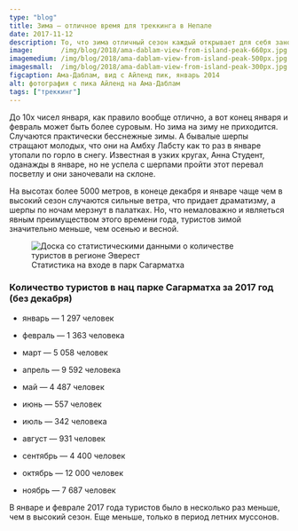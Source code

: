 ```yaml
---
type: "blog"
title: Зима — отличное время для треккинга в Непале
date: 2017-11-12
description: То, что зима отличный сезон каждый открывает для себя заново, после нескольких посещений Непала.
image:       /img/blog/2018/ama-dablam-view-from-island-peak-660px.jpg
imagemedium: /img/blog/2018/ama-dablam-view-from-island-peak-500px.jpg
imagesmall:  /img/blog/2018/ama-dablam-view-from-island-peak-300px.jpg
figcaption: Ама-Даблам, вид с Айленд пик, январь 2014
alt: фотография с пика Айленд на Ама-Даблам
tags: ["треккинг"]
---
```


До 10х чисел января, как правило вообще отлично, а вот конец января и февраль может быть более суровым. Но зима на зиму не приходится. Случаются практически бесснежные зимы.
А бывалые шерпы стращают молодых, что они на Амбху Лабсту как то раз в январе утопали по горло в снегу. Известная в узких кругах, Анна Студент, оданажды в январе, но не успела с шерпами пройти этот перевал посветлу и они заночевали на склоне.

На высотах более 5000 метров, в конеце декабря и январе чаще чем в высокий сезон случаются сильные ветра, что придает драматизму, а шерпы по ночам мерзнут в палатках.
Но, что немаловажно и являеться явным преимуществом этого времени года, туристов зимой значительно меньше, чем осенью и весной.


<figure class="pv3 mw6 center">
<picture>
<source media="(min-width: 80em)" srcset="/img/blog/2018/sagarmatha-statistic-660px.jpg">
<source media="(min-width: 30em)" srcset="/img/blog/2018/sagarmatha-statistic-660px.jpg">
<source media="(min-width:  1em)" srcset="/img/blog/2018/sagarmatha-statistic-300px.jpg">
                                <img src="/img/blog/2018/sagarmatha-statistic-660px.jpg" 
alt="Доска со статистическими данными о количестве туристов в регионе Эверест" 
class="br1 w-100"/>
</picture>
<figcaption class="f6 grey-3 tc">Статистика на входе в парк Сагарматха</figcaption>
</figure>

### Количество туристов в нац парке Сагарматха за 2017 год (без декабря)

* январь — 1 297 человек

* февраль — 1 363 человека

* март — 5 058 человек

* апрель — 9 592 человека

* май — 4 487 человек

* июнь — 557 человек

* июль — 342 человека

* август — 931 человек

* сентябрь — 4 400 человек

* октябрь — 12 000 человек

* ноябрь — 7 687 человек

В январе и феврале 2017 года туристов было в несколько раз меньше, чем в высокий сезон. Еще меньше, только в период летних муссонов.